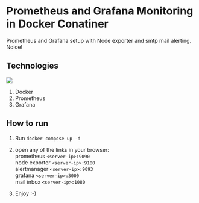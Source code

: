 # Prometheus and Grafana Monitoring in Docker Conatiner
Prometheus and Grafana setup with Node exporter and smtp mail alerting. Noice!
## Technologies
<div align="left">
    <img src="https://skillicons.dev/icons?i=docker,prometheus,grafana" />
</div>

1. Docker
2. Prometheus
3. Grafana

## How to run
1. Run ` docker compose up -d `

2. open any of the links in your browser: \
    prometheus `<server-ip>:9090` \
    node exporter `<server-ip>:9100` \
    alertmanager `<server-ip>:9093` \
    grafana `<server-ip>:3000` \
    mail inbox `<server-ip>:1080`

3. Enjoy :-)
